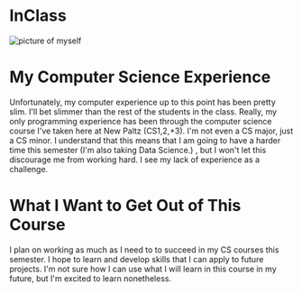 # InClass

![picture of myself](https://raw.github.com/kgreen2022/InClass/main/SpookyKelly.JPG)
 
# My Computer Science Experience
Unfortunately, my computer experience up to this point has been pretty slim. I'll bet slimmer than the rest of the students in the class. Really, my only programming experience has been through the computer science course I've taken here at New Paltz (CS1,2,+3). I'm not even a CS major, just a CS minor. I understand that this means that I am going to have a harder time this semester (I'm also taking Data Science.) , but I won't let this discourage me from working hard. I see my lack of experience as a challenge. 
# What I Want to Get Out of This Course
I plan on working as much as I need to to succeed in my CS courses this semester. I hope to learn and develop skills that I can apply to future projects. I'm not sure how I can use what I will learn in this course in my future, but I'm excited to learn nonetheless. 